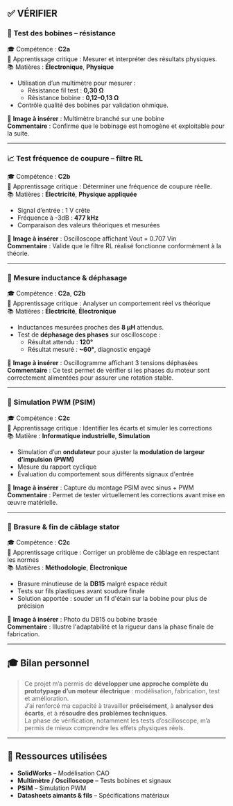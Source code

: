 ## ✅ VÉRIFIER

### 🔌 Test des bobines – résistance  
🎓 Compétence : **C2a**  
🧠 Apprentissage critique : Mesurer et interpréter des résultats physiques.  
📚 Matières : **Électronique**, **Physique**

- Utilisation d’un multimètre pour mesurer :
  - Résistance fil test : **0,30 Ω**
  - Résistance bobine : **0,12–0,13 Ω**
- Contrôle qualité des bobines par validation ohmique.

📌 **Image à insérer** : Multimètre branché sur une bobine  
**Commentaire** : Confirme que le bobinage est homogène et exploitable pour la suite.

---

### 📈 Test fréquence de coupure – filtre RL  
🎓 Compétence : **C2b**  
🧠 Apprentissage critique : Déterminer une fréquence de coupure réelle.  
📚 Matières : **Électricité**, **Physique appliquée**

- Signal d’entrée : 1 V crête
- Fréquence à -3dB : **477 kHz**
- Comparaison des valeurs théoriques et mesurées

📌 **Image à insérer** : Oscilloscope affichant Vout = 0.707 Vin  
**Commentaire** : Valide que le filtre RL réalisé fonctionne conformément à la théorie.

---

### 🧪 Mesure inductance & déphasage  
🎓 Compétence : **C2a**, **C2b**  
🧠 Apprentissage critique : Analyser un comportement réel vs théorique  
📚 Matières : **Électricité**, **Électronique**

- Inductances mesurées proches des **8 μH** attendus.
- Test de **déphasage des phases** sur oscilloscope :
  - Résultat attendu : **120°**
  - Résultat mesuré : **~60°**, diagnostic engagé

📌 **Image à insérer** : Oscillogramme affichant 3 tensions déphasées  
**Commentaire** : Ce test permet de vérifier si les phases du moteur sont correctement alimentées pour assurer une rotation stable.

---

### 🧪 Simulation PWM (PSIM)  
🎓 Compétence : **C2c**  
🧠 Apprentissage critique : Identifier les écarts et simuler les corrections  
📚 Matière : **Informatique industrielle**, **Simulation**

- Simulation d’un **ondulateur** pour ajuster la **modulation de largeur d’impulsion (PWM)**
- Mesure du rapport cyclique
- Évaluation du comportement sous différents signaux d'entrée

📌 **Image à insérer** : Capture du montage PSIM avec sinus + PWM  
**Commentaire** : Permet de tester virtuellement les corrections avant mise en œuvre matérielle.

---

### 🔧 Brasure & fin de câblage stator  
🎓 Compétence : **C2c**  
🧠 Apprentissage critique : Corriger un problème de câblage en respectant les normes  
📚 Matières : **Méthodologie**, **Électronique**

- Brasure minutieuse de la **DB15** malgré espace réduit
- Tests sur fils plastiques avant soudure finale
- Solution apportée : souder un fil d'étain sur la bobine pour plus de précision

📌 **Image à insérer** : Photo du DB15 ou bobine brasée  
**Commentaire** : Illustre l'adaptabilité et la rigueur dans la phase finale de fabrication.

---

## 🎓 Bilan personnel

> Ce projet m’a permis de **développer une approche complète du prototypage d’un moteur électrique** : modélisation, fabrication, test et amélioration.  
> J’ai renforcé ma capacité à travailler **précisément**, à **analyser des écarts**, et à **résoudre des problèmes techniques**.  
> La phase de vérification, notamment les tests d’oscilloscope, m’a permis de mieux comprendre les effets physiques réels.

---

## 📎 Ressources utilisées

- **SolidWorks** – Modélisation CAO
- **Multimètre / Oscilloscope** – Tests bobines et signaux
- **PSIM** – Simulation PWM
- **Datasheets aimants & fils** – Spécifications matériaux